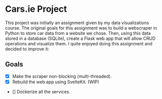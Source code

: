 # Cars.ie Project

This project was initially an assignment given by my data visualizations course. The original goals for this assignment was to build a webscraper in Python to store car data from a website we chose. Then, using this data stored in a database (SQLite), create a Flask web app that will allow CRUD operations and visualize them.
I quite enjoyed doing this assignment and decided to improve it:

## Goals

- [x] Make the scraper non-blocking (multi-threaded).
- [x] Rebuild the web app using SvelteKit. (WIP)
- [] Dockerize all the services.
